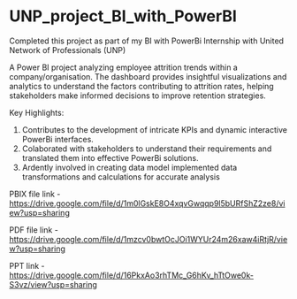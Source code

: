 # UNP_project_BI_with_PowerBI

Completed this project as part of my BI with PowerBi Internship with United Network of Professionals (UNP)

A Power BI project analyzing employee attrition trends within a company/organisation. The dashboard provides insightful visualizations and analytics to understand the factors contributing to attrition rates, helping stakeholders make informed decisions to improve retention strategies.

Key Highlights:
1. Contributes to the development of intricate KPIs and dynamic interactive PowerBi interfaces.
2. Colaborated with stakeholders to understand their requirements and translated them into effective PowerBi solutions. 
3. Ardently involved in creating data model implemented data transformations and calculations for accurate analysis

PBIX file link - https://drive.google.com/file/d/1m0lGskE8O4xqvGwqqp9l5bURfShZ2ze8/view?usp=sharing

PDF file link - https://drive.google.com/file/d/1mzcv0bwtOcJOi1WYUr24m26xaw4iRtjR/view?usp=sharing

PPT link - https://drive.google.com/file/d/16PkxAo3rhTMc_G6hKv_hTtOwe0k-S3vz/view?usp=sharing
